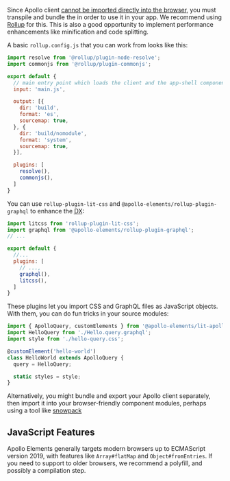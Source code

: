 <meta name="description" content="How to use Apollo Elements with Rollup to build your GraphQL-based app for production"/>

Since Apollo client [cannot be imported directly into the browser](https://github.com/apollographql/apollo-client/issues/3047), you must transpile and bundle the in order to use it in your app. We recommend using [Rollup](https://rollupjs.com) for this. This is also a good opportunity to implement performance enhancements like minification and code splitting.

A basic `rollup.config.js` that you can work from looks like this:

```js
import resolve from '@rollup/plugin-node-resolve';
import commonjs from '@rollup/plugin-commonjs';

export default {
  // main entry point which loads the client and the app-shell components
  input: 'main.js',

  output: [{
    dir: 'build',
    format: 'es',
    sourcemap: true,
  }, {
    dir: 'build/nomodule',
    format: 'system',
    sourcemap: true,
  }],

  plugins: [
    resolve(),
    commonjs(),
  ]
}
```

You can use `rollup-plugin-lit-css` and `@apollo-elements/rollup-plugin-graphql` to enhance the <abbr title="developer experience">DX</abbr>:
```js
import litcss from 'rollup-plugin-lit-css';
import graphql from '@apollo-elements/rollup-plugin-graphql';
// ...

export default {
  //...
  plugins: [
    // ...,
    graphql(),
    litcss(),
  ]
}
```

These plugins let you import CSS and GraphQL files as JavaScript objects. With them, you can do fun tricks in your source modules:

```js
import { ApolloQuery, customElements } from '@apollo-elements/lit-apollo';
import HelloQuery from './Hello.query.graphql';
import style from './hello-query.css';

@customElement('hello-world')
class HelloWorld extends ApolloQuery {
  query = HelloQuery;

  static styles = style;
}
```

Alternatively, you might bundle and export your Apollo client separately, then import it into your browser-friendly component modules, perhaps using a tool like [snowpack](https://snowpack.dev)

## JavaScript Features
Apollo Elements generally targets modern browsers up to ECMAScript version 2019, with features like `Array#flatMap` and `Object#fromEntries`. If you need to support to older browsers, we recommend a polyfill, and possibly a compilation step.